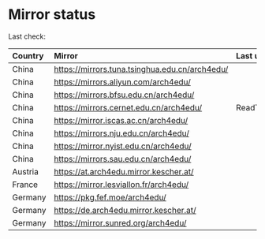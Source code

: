 <script src="./time.js"></script>
# Mirror status
Last check: <script type="text/javascript">localize(1744965031.3484693);</script>

|Country|Mirror|Last update|
|:------|:-----|:----------|
|China|https://mirrors.tuna.tsinghua.edu.cn/arch4edu/|<script type="text/javascript">localize(1744958714);</script>|
|China|https://mirrors.aliyun.com/arch4edu/|<script type="text/javascript">localize(1744958714);</script>|
|China|https://mirrors.bfsu.edu.cn/arch4edu/|<script type="text/javascript">localize(1744915633);</script>|
|China|https://mirrors.cernet.edu.cn/arch4edu/|ReadTimeout|
|China|https://mirror.iscas.ac.cn/arch4edu/|<script type="text/javascript">localize(1744958714);</script>|
|China|https://mirrors.nju.edu.cn/arch4edu/|<script type="text/javascript">localize(1744872396);</script>|
|China|https://mirror.nyist.edu.cn/arch4edu/|<script type="text/javascript">localize(1744915633);</script>|
|China|https://mirrors.sau.edu.cn/arch4edu/|<script type="text/javascript">localize(1731653531);</script>|
|Austria|https://at.arch4edu.mirror.kescher.at/|<script type="text/javascript">localize(1744915633);</script>|
|France|https://mirror.lesviallon.fr/arch4edu/|<script type="text/javascript">localize(1744915633);</script>|
|Germany|https://pkg.fef.moe/arch4edu/|<script type="text/javascript">localize(1744915633);</script>|
|Germany|https://de.arch4edu.mirror.kescher.at/|<script type="text/javascript">localize(1744915633);</script>|
|Germany|https://mirror.sunred.org/arch4edu/|<script type="text/javascript">localize(1744915633);</script>|

<script src="./tablefilter/tablefilter.js"></script>
<script src="./table.js"></script>